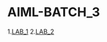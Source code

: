 # AIML-BATCH_3
1.[LAB_1](https://github.com/Saisuhaschandra/AIML-LAB/blob/main/LAB_part1.ipynb)
2.[LAB_2](https://github.com/Saisuhaschandra/AIML-LAB/blob/main/LAB_2.ipynb)
